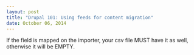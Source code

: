 ```yaml
---
layout: post
title: "Drupal 101: Using feeds for content migration"
date: October 06, 2014
---
```

If the field is mapped on the importer, your csv file MUST have it as well, otherwise it will be EMPTY.
